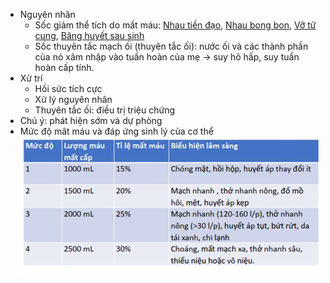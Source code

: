 - Nguyên nhân  
	- Sốc giảm thể tích do mất máu: [Nhau tiền đạo](./Nhau%20ti%E1%BB%81n%20%C4%91%E1%BA%A1o.md), [Nhau bong bon](./Nhau%20bong%20bon.md), [Vỡ tử cung](./V%E1%BB%A1%20t%E1%BB%AD%20cung.md), [Băng huyết sau sinh](./B%C4%83ng%20huy%E1%BA%BFt%20sau%20sinh.md)  
	- Sốc thuyên tắc mạch ối (thuyên tắc ối): nước ối và các thành phần của nó xâm nhập vào tuần hoàn của mẹ -> suy hô hấp, suy tuần hoàn cấp tính.  
- Xử trí  
	- Hồi sức tích cực  
	- Xử lý nguyên nhân  
	- Thuyên tắc ối: điều trị triệu chứng  
- Chú ý: phát hiện sớm và dự phòng  
- Mức độ mât máu và đáp ứng sinh lý của cơ thể  
![Mức độ mât máu và đáp ứng sinh lý của cơ thể (Baker RJ cải tiến).jpeg](../../../../200%20Files/image/image/M%E1%BB%A9c%20%C4%91%E1%BB%99%20m%C3%A2t%20m%C3%A1u%20v%C3%A0%20%C4%91%C3%A1p%20%E1%BB%A9ng%20sinh%20l%C3%BD%20c%E1%BB%A7a%20c%C6%A1%20th%E1%BB%83%20(Baker%20RJ%20c%E1%BA%A3i%20ti%E1%BA%BFn).jpeg)